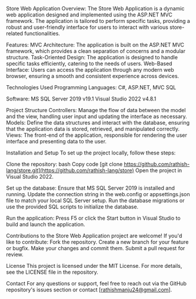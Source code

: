 Store Web Application
Overview:
The Store Web Application is a dynamic web application designed and implemented using the ASP.NET MVC framework. The application is tailored to perform specific tasks, providing a robust and user-friendly interface for users to interact with various store-related functionalities. 

Features:
MVC Architecture: The application is built on the ASP.NET MVC framework, which provides a clean separation of concerns and a modular structure.
Task-Oriented Design: The application is designed to handle specific tasks efficiently, catering to the needs of users.
Web-Based Interface: Users can access the application through any modern web browser, ensuring a smooth and consistent experience across devices.

Technologies Used
Programming Languages:
C#,
ASP.NET, MVC
SQL

Software:
MS SQL Server 2019 v19.1
Visual Studio 2022 v4.8.1

Project Structure
Controllers: Manage the flow of data between the model and the view, handling user input and updating the interface as necessary.
Models: Define the data structures and interact with the database, ensuring that the application data is stored, retrieved, and manipulated correctly.
Views: The front-end of the application, responsible for rendering the user interface and presenting data to the user.

Installation and Setup
To set up the project locally, follow these steps:

Clone the repository:
bash Copy code [git clone https://github.com/rathish-lang/store.git](https://github.com/rathish-lang/store)
Open the project in Visual Studio 2022.

Set up the database:
Ensure that MS SQL Server 2019 is installed and running.
Update the connection string in the web.config or appsettings.json file to match your local SQL Server setup.
Run the database migrations or use the provided SQL scripts to initialize the database.

Run the application:
Press F5 or click the Start button in Visual Studio to build and launch the application.

Contributions to the Store Web Application project are welcome! If you'd like to contribute:
Fork the repository.
Create a new branch for your feature or bugfix.
Make your changes and commit them.
Submit a pull request for review.

License
This project is licensed under the MIT License. For more details, see the LICENSE file in the repository.

Contact
For any questions or support, feel free to reach out via the GitHub repository's issues section or contact [rathishmanju24@gmail.com].
